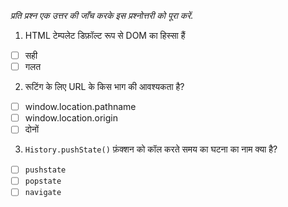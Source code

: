 _प्रति प्रश्न एक उत्तर की जाँच करके इस प्रश्नोत्तरी को पूरा करें._

1. HTML टेम्पलेट डिफ़ॉल्ट रूप से DOM का हिस्सा हैं

- [ ] सही
- [ ] गलत

2. रूटिंग के लिए URL के किस भाग की आवश्यकता है?

- [ ] window.location.pathname
- [ ] window.location.origin
- [ ] दोनों

3. `History.pushState()` फ़ंक्शन को कॉल करते समय का घटना का नाम क्या है?

- [ ] `pushstate`
- [ ] `popstate`
- [ ] `navigate`
